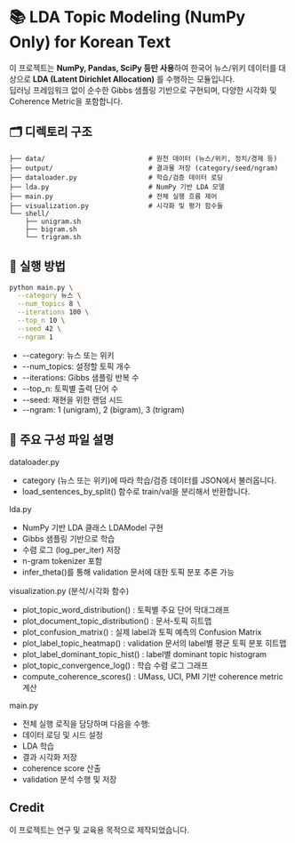 # 📚 LDA Topic Modeling (NumPy Only) for Korean Text

이 프로젝트는 **NumPy, Pandas, SciPy 등만 사용**하여 한국어 뉴스/위키 데이터를 대상으로 **LDA (Latent Dirichlet Allocation)** 를 수행하는 모듈입니다.  
딥러닝 프레임워크 없이 순수한 Gibbs 샘플링 기반으로 구현되며, 다양한 시각화 및 Coherence Metric을 포함합니다.

## 🗂️ 디렉토리 구조

```text
├── data/                          # 원천 데이터 (뉴스/위키, 정치/경제 등)
├── output/                        # 결과물 저장 (category/seed/ngram)
├── dataloader.py                  # 학습/검증 데이터 로딩
├── lda.py                         # NumPy 기반 LDA 모델
├── main.py                        # 전체 실행 흐름 제어
├── visualization.py               # 시각화 및 평가 함수들
└── shell/
    ├── unigram.sh
    ├── bigram.sh
    └── trigram.sh
```

## 📌 실행 방법

```bash
python main.py \
  --category 뉴스 \
  --num_topics 8 \
  --iterations 100 \
  --top_n 10 \
  --seed 42 \
  --ngram 1
```

* --category: 뉴스 또는 위키
* --num_topics: 설정할 토픽 개수
* --iterations: Gibbs 샘플링 반복 수
* --top_n: 토픽별 출력 단어 수
* --seed: 재현을 위한 랜덤 시드
* --ngram: 1 (unigram), 2 (bigram), 3 (trigram)

## 🧩 주요 구성 파일 설명

dataloader.py
* category (뉴스 또는 위키)에 따라 학습/검증 데이터를 JSON에서 불러옵니다.
* load_sentences_by_split() 함수로 train/val을 분리해서 반환합니다.

lda.py
* NumPy 기반 LDA 클래스 LDAModel 구현
* Gibbs 샘플링 기반으로 학습
* 수렴 로그 (log_per_iter) 저장
* n-gram tokenizer 포함
* infer_theta()를 통해 validation 문서에 대한 토픽 분포 추론 가능

visualization.py (분석/시각화 함수)
* plot_topic_word_distribution() : 토픽별 주요 단어 막대그래프
* plot_document_topic_distribution() : 문서-토픽 히트맵
* plot_confusion_matrix() : 실제 label과 토픽 예측의 Confusion Matrix
* plot_label_topic_heatmap() : validation 문서의 label별 평균 토픽 분포 히트맵
* plot_label_dominant_topic_hist() : label별 dominant topic histogram
* plot_topic_convergence_log() : 학습 수렴 로그 그래프
* compute_coherence_scores() : UMass, UCI, PMI 기반 coherence metric 계산

main.py
* 전체 실행 로직을 담당하며 다음을 수행:
* 데이터 로딩 및 시드 설정
* LDA 학습
* 결과 시각화 저장
* coherence score 산출
* validation 분석 수행 및 저장

## Credit
이 프로젝트는 연구 및 교육용 목적으로 제작되었습니다.